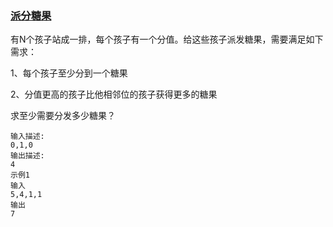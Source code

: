 ### [派分糖果](<https://www.nowcoder.com/practice/68ab121e08c5458fac5a22ec9964301a?tpId=155&&tqId=34011&rp=1&ru=/ta/exam-mogujie&qru=/ta/exam-mogujie/question-ranking>)

有N个孩子站成一排，每个孩子有一个分值。给这些孩子派发糖果，需要满足如下需求：

1、每个孩子至少分到一个糖果

2、分值更高的孩子比他相邻位的孩子获得更多的糖果

求至少需要分发多少糖果？

```
输入描述:
0,1,0
输出描述:
4
示例1
输入
5,4,1,1
输出
7
```

